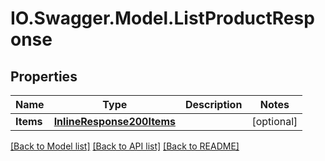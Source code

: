 # IO.Swagger.Model.ListProductResponse
## Properties

Name | Type | Description | Notes
------------ | ------------- | ------------- | -------------
**Items** | [**InlineResponse200Items**](InlineResponse200Items.md) |  | [optional] 

[[Back to Model list]](../README.md#documentation-for-models) [[Back to API list]](../README.md#documentation-for-api-endpoints) [[Back to README]](../README.md)

